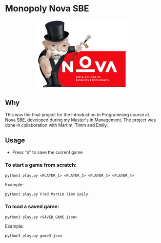 # Monopoly Nova SBE

<p align="center">
<img src="assets/logo.png" width="300" title="Monopoly Nova SBE">
</p>

## Why

This was the final project for the Introduction to Programming course at Nova SBE, developed during my Master's in Management. The project was done in collaboration with Martim, Timm and Emily.

## Usage

- Press "s" to save the current game

### To start a game from scratch:

```
python3 play.py <PLAYER_1> <PLAYER_2> <PLAYER_3> <PLAYER_4>
```

Example:

```
python3 play.py Fred Martim Timm Emily
```

### To load a saved game:

```
python3 play.py <SAVED_GAME.json>
```

Example:

```
python3 play.py game3.json
```
